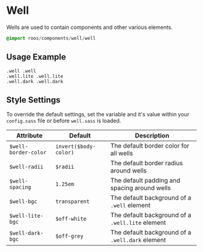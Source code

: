 
# Well
Wells are used to contain components and other various elements.

```sass
@import roos/components/well/well
```

## Usage Example

<!--~ markup/well.html.haml -->
```haml
.well .well
.well.lite .well.lite
.well.dark .well.dark
```
<!-- end -->

## Style Settings
To override the default settings, set the variable and it's value
within your `config.sass` file or before `well.sass` is loaded.

Attribute            | Default               | Description
-------------------- | --------------------- | -------------------------------------------
`$well-border-color` | `invert($body-color)` | The default border color for all wells
`$well-radii`        | `$radii`              | The default border radius around wells
`$well-spacing`      | `1.25em`              | The default padding and spacing around wells
`$well-bgc`          | `transparent`         | The default background of a `.well` element
`$well-lite-bgc`     | `$off-white`          | The default background of a `.well.lite` element
`$well-dark-bgc`     | `$off-grey`           | The default background of a `.well.dark` element

